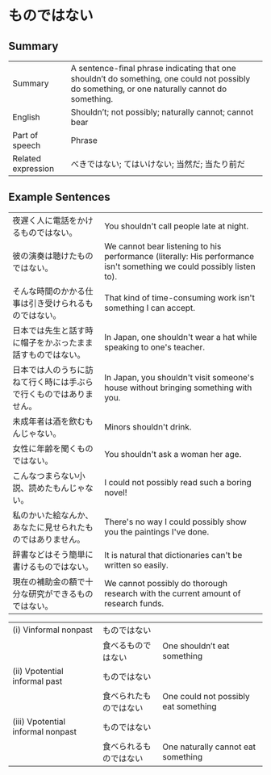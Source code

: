 # ものではない

## Summary

<table><tr>   <td>Summary</td>   <td>A sentence-ﬁnal phrase indicating that one shouldn’t do something, one could not possibly do something, or one naturally cannot do something.</td></tr><tr>   <td>English</td>   <td>Shouldn’t; not possibly; naturally cannot; cannot bear</td></tr><tr>   <td>Part of speech</td>   <td>Phrase</td></tr><tr>   <td>Related expression</td>   <td>べきではない; てはいけない; 当然だ; 当たり前だ</td></tr></table>

## Example Sentences

<table><tr>   <td>夜遅く人に電話をかけるものではない。</td>   <td>You shouldn't call people late at night.</td></tr><tr>   <td>彼の演奏は聴けたものではない。</td>   <td>We cannot bear listening to his performance (literally: His performance isn't something we could possibly listen to).</td></tr><tr>   <td>そんな時間のかかる仕事は引き受けられるものではない。</td>   <td>That kind of time-consuming work isn't something I can accept.</td></tr><tr>   <td>日本では先生と話す時に帽子をかぶったまま話すものではない。</td>   <td>In Japan, one shouldn't wear a hat while speaking to one's teacher.</td></tr><tr>   <td>日本では人のうちに訪ねて行く時には手ぶらで行くものではありません。</td>   <td>In Japan, you shouldn't visit someone's house without bringing something with you.</td></tr><tr>   <td>未成年者は酒を飲むもんじゃない。</td>   <td>Minors shouldn't drink.</td></tr><tr>   <td>女性に年齢を聞くものではない。</td>   <td>You shouldn't ask a woman her age.</td></tr><tr>   <td>こんなつまらない小説、読めたもんじゃない。</td>   <td>I could not possibly read such a boring novel!</td></tr><tr>   <td>私のかいた絵なんか、あなたに見せられたものではありません。</td>   <td>There's no way I could possibly show you the paintings I've done.</td></tr><tr>   <td>辞書などはそう簡単に書けるものではない。</td>   <td>It is natural that dictionaries can't be written so easily.</td></tr><tr>   <td>現在の補助金の額で十分な研究ができるものではない。</td>   <td>We cannot possibly do thorough research with the current amount of research funds.</td></tr></table>

<table class="table"><tbody><tr class="tr head"><td class="td"><span class="numbers">(i)</span> <span class="bold">Vinformal nonpast</span></td><td class="td"><span class="concept">ものではない</span></td><td class="td"></td></tr><tr class="tr"><td class="td"></td><td class="td"><span>食べる</span><span class="concept">ものではない</span></td><td class="td"><span>One shouldn’t eat something</span></td></tr><tr class="tr head"><td class="td"><span class="numbers">(ii)</span> <span class="bold">Vpotential informal past</span></td><td class="td"><span class="concept">ものではない</span></td><td class="td"></td></tr><tr class="tr"><td class="td"></td><td class="td"><span>食べられた</span><span class="concept">ものではない</span></td><td class="td"><span>One could not possibly eat something</span></td></tr><tr class="tr head"><td class="td"><span class="numbers">(iii)</span> <span class="bold">Vpotential informal nonpast</span></td><td class="td"><span class="concept">ものではない</span></td><td class="td"></td></tr><tr class="tr"><td class="td"></td><td class="td"><span>食べられる</span><span class="concept">ものではない</span></td><td class="td"><span>One naturally cannot eat something</span></td></tr></tbody></table>

